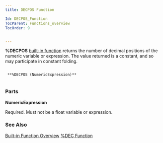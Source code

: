 ```yaml
---
title: DECPOS Function

Id: DECPOS_Function
TocParent: Functions_overview
TocOrder: 9


---
```


**%DECPOS** [built-in function](Functions_overview.html) returns the number of decimal positions of the numeric variable or expression. The value returned is a constant, and so may participate in constant folding. 

```

 **%DECPOS (NumericExpression)** 
        
```

### Parts

**NumericExpression** 

Required. Must not be a float variable or expression.


### See Also
[Built-in Function Overview](Functions_overview.html)
[%DEC Function](DEC_Function.html) 
